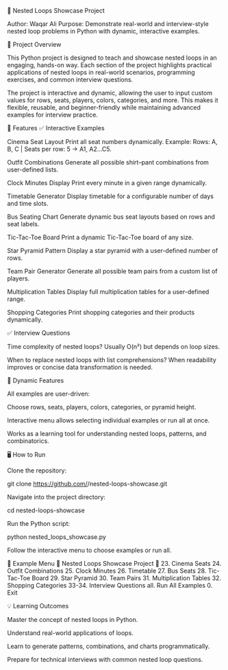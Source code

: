 🚀 Nested Loops Showcase Project

Author: Waqar Ali
Purpose: Demonstrate real-world and interview-style nested loop problems in Python with dynamic, interactive examples.

🌟 Project Overview

This Python project is designed to teach and showcase nested loops in an engaging, hands-on way. Each section of the project highlights practical applications of nested loops in real-world scenarios, programming exercises, and common interview questions.

The project is interactive and dynamic, allowing the user to input custom values for rows, seats, players, colors, categories, and more. This makes it flexible, reusable, and beginner-friendly while maintaining advanced examples for interview practice.

📂 Features
✅ Interactive Examples

Cinema Seat Layout
Print all seat numbers dynamically. Example: Rows: A, B, C | Seats per row: 5 → A1, A2…C5.

Outfit Combinations
Generate all possible shirt–pant combinations from user-defined lists.

Clock Minutes Display
Print every minute in a given range dynamically.

Timetable Generator
Display timetable for a configurable number of days and time slots.

Bus Seating Chart
Generate dynamic bus seat layouts based on rows and seat labels.

Tic-Tac-Toe Board
Print a dynamic Tic-Tac-Toe board of any size.

Star Pyramid Pattern
Display a star pyramid with a user-defined number of rows.

Team Pair Generator
Generate all possible team pairs from a custom list of players.

Multiplication Tables
Display full multiplication tables for a user-defined range.

Shopping Categories
Print shopping categories and their products dynamically.

✅ Interview Questions

Time complexity of nested loops?
Usually O(n²) but depends on loop sizes.

When to replace nested loops with list comprehensions?
When readability improves or concise data transformation is needed.

🎯 Dynamic Features

All examples are user-driven:

Choose rows, seats, players, colors, categories, or pyramid height.

Interactive menu allows selecting individual examples or run all at once.

Works as a learning tool for understanding nested loops, patterns, and combinatorics.

🖥️ How to Run

Clone the repository:

git clone https://github.com/<your-username>/nested-loops-showcase.git


Navigate into the project directory:

cd nested-loops-showcase


Run the Python script:

python nested_loops_showcase.py


Follow the interactive menu to choose examples or run all.

📌 Example Menu
🚀 Nested Loops Showcase Project 🚀
23. Cinema Seats
24. Outfit Combinations
25. Clock Minutes
26. Timetable
27. Bus Seats
28. Tic-Tac-Toe Board
29. Star Pyramid
30. Team Pairs
31. Multiplication Tables
32. Shopping Categories
33-34. Interview Questions
all. Run All Examples
0. Exit

💡 Learning Outcomes

Master the concept of nested loops in Python.

Understand real-world applications of loops.

Learn to generate patterns, combinations, and charts programmatically.

Prepare for technical interviews with common nested loop questions.

